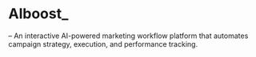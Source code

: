 # Alboost_
– An interactive AI-powered marketing workflow platform that automates campaign strategy, execution, and performance tracking.
